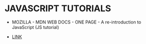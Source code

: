 # JAVASCRIPT TUTORIALS

* MOZILLA - MDN WEB DOCS - ONE PAGE - A re-introduction to JavaScript (JS tutorial)
- [LINK](https://developer.mozilla.org/en-US/docs/Web/JavaScript/A_re-introduction_to_JavaScript)
